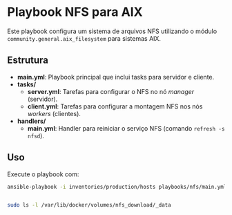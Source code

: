 # Playbook NFS para AIX

Este playbook configura um sistema de arquivos NFS utilizando o módulo
`community.general.aix_filesystem` para sistemas AIX.

## Estrutura

- **main.yml**: Playbook principal que inclui tasks para servidor e cliente.
- **tasks/**
  - **server.yml**: Tarefas para configurar o NFS no nó _manager_ (servidor).
  - **client.yml**: Tarefas para configurar a montagem NFS nos nós _workers_ (clientes).
- **handlers/**
  - **main.yml**: Handler para reiniciar o serviço NFS (comando `refresh -s nfsd`).

## Uso

Execute o playbook com:

```bash
ansible-playbook -i inventories/production/hosts playbooks/nfs/main.yml -l rocky9


sudo ls -l /var/lib/docker/volumes/nfs_download/_data
